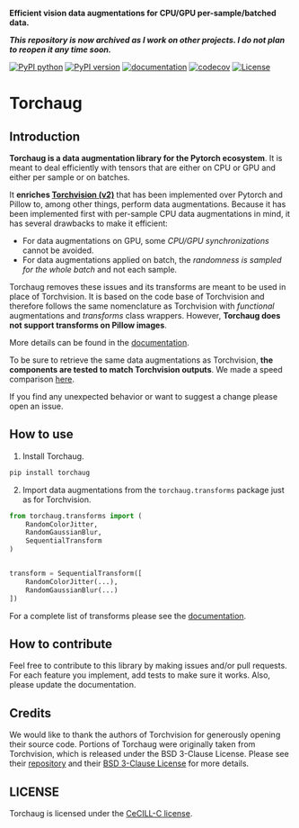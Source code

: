 **Efficient vision data augmentations for CPU/GPU per-sample/batched data.**

***This repository is now archived as I work on other projects. I do not plan to reopen it any time soon.***

[![PyPI python](https://img.shields.io/pypi/pyversions/torchaug)](https://pypi.org/project/torchaug)
[![PyPI version](https://badge.fury.io/py/torchaug.svg)](https://pypi.org/project/torchaug)
[![documentation](https://img.shields.io/badge/dynamic/json.svg?label=docs&url=https%3A%2F%2Fpypi.org%2Fpypi%2Ftorchaug%2Fjson&query=%24.info.version&colorB=brightgreen)](https://torchaug.readthedocs.io/en/stable/)
[![codecov](https://codecov.io/gh/juliendenize/torchaug/branch/main/graph/badge.svg?token=CA266XDW8D)](https://codecov.io/gh/juliendenize/torchaug)
[![License](https://img.shields.io/badge/license-CeCILL--C-blue.svg)](LICENSE)
<!-- start doc -->

# Torchaug

## Introduction

**Torchaug is a data augmentation library for the Pytorch ecosystem**. It is meant to deal efficiently with tensors that are either on CPU or GPU and either per sample or on batches.

It **enriches [Torchvision (v2)](https://pytorch.org/vision/stable/index.html)** that has been implemented over Pytorch and Pillow to, among other things, perform data augmentations. Because it has been implemented first with per-sample CPU data augmentations in mind, it has several drawbacks to make it efficient:

- For data augmentations on GPU, some *CPU/GPU synchronizations* cannot be avoided.
- For data augmentations applied on batch, the *randomness is sampled for the whole batch* and not each sample.

Torchaug removes these issues and its transforms are meant to be used in place of Torchvision. It is based on the code base of Torchvision and therefore follows the same nomenclature as Torchvision with *functional* augmentations and *transforms* class wrappers. However, **Torchaug does not support transforms on Pillow images**.

More details can be found in the [documentation](https://torchaug.readthedocs.io/en/).


To be sure to retrieve the same data augmentations as Torchvision, **the components are tested to match Torchvision outputs**. We made a speed comparison [here](./docs/source/include/speed_comparison.md).


If you find any unexpected behavior or want to suggest a change please open an issue.

## How to use

1. Install Torchaug.

```bash
pip install torchaug
```

2. Import data augmentations from the `torchaug.transforms` package just as for Torchvision.

```python
from torchaug.transforms import (
    RandomColorJitter,
    RandomGaussianBlur,
    SequentialTransform
)


transform = SequentialTransform([
    RandomColorJitter(...),
    RandomGaussianBlur(...)
])

```

For a complete list of transforms please see the [documentation](https://torchaug.readthedocs.io/en/).

## How to contribute

Feel free to contribute to this library by making issues and/or pull requests. For each feature you implement, add tests to make sure it works. Also, please update the documentation.

## Credits

We would like to thank the authors of Torchvision for generously opening their source code. Portions of Torchaug were originally taken from Torchvision, which is released under the BSD 3-Clause License. Please see their [repository](https://github.com/pytorch/vision/) and their [BSD 3-Clause License](https://github.com/pytorch/vision/blob/main/LICENSE) for more details.

## LICENSE

Torchaug is licensed under the [CeCILL-C license](LICENSE).
<!-- end doc -->
